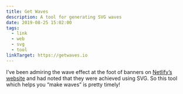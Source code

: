 ```yaml
---
title: Get Waves
description: A tool for generating SVG waves
date: 2019-08-25 15:02:00
tags: 
  - link
  - web
  - svg
  - tool
linkTarget: https://getwaves.io
---
```

I’ve been admiring the wave effect at the foot of banners on [Netlify’s website](https://www.netlify.com/blog/) and had noted that they were achieved using SVG. So this tool which helps you “make waves” is pretty timely! 
